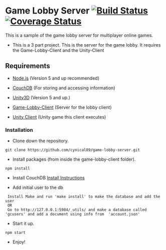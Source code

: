 # Game Lobby Server [![Build Status](https://travis-ci.org/cynical89/game-lobby-server.svg?branch=master)](https://travis-ci.org/cynical89/game-lobby-server) [![Coverage Status](https://coveralls.io/repos/github/cynical89/game-lobby-server/badge.svg?branch=master)](https://coveralls.io/github/cynical89/game-lobby-server?branch=master)
This is a sample of the game lobby server for multiplayer online games.

* This is a 3 part project. This is the server for the game lobby. It requires the Game-Lobby-Client and the Unity-Client

## Requirements
* [Node.js](https://nodejs.org/en/) (Version 5 and up recommended)
* [CouchDB](http://couchdb.apache.org/) (For storing and accessing information)
* [Unity3D](https://unity3d.com/get-unity/download) (Version 5 and up.)

* [Game-Lobby-Client](https://github.com/cynical89/game-lobby-client) (Server for the lobby client)
* [Unity Client](https://github.com/cynical89/unity-client) (Unity game this client executes)

### Installation

* Clone down the repository.
```
git clone https://github.com/cynical89/game-lobby-server.git
```

* Install packages (from inside the game-lobby-client folder).
```
npm install
```

* Install CouchDB
[Install Instructions](https://wiki.apache.org/couchdb/Installation)

* Add initial user to the db
```
 Install Make and run 'make install' to make the database and add the user
 OR
 Go to http://127.0.0.1:5984/_utils/ and make a database called 'gcusers' and add a document using info from  'account.json'
 ```

* Start it up.
```
npm start
```

* Enjoy!
